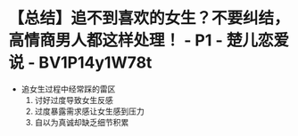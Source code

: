 # 【总结】追不到喜欢的女生？不要纠结，高情商男人都这样处理！ - P1 - 楚儿恋爱说 - BV1P14y1W78t

-   追女生过程中经常踩的雷区
    1.  讨好过度导致女生反感
    2.  过度暴露需求感让女生感到压力
    3.  自以为真诚却缺乏细节积累
